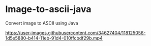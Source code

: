 # Image-to-ascii-java
Convert image to ASCII using Java 


https://user-images.githubusercontent.com/34627404/118125056-1d5e5880-b414-11eb-91d4-010ffcbdf29b.mp4
